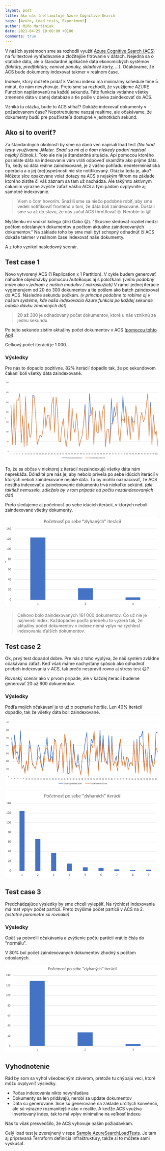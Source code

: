 ```yaml
---
layout: post
title: Ako nás (ne)limituje Azure Cognitive Search
tags: [Azure, Load tests, Experiment]
author: Miňo Martiniak
date: 2021-04-25 19:00:00 +0100
comments: true
---
```


V naších systémoch sme sa rozhodli využiť [Azure Cognitive Search (ACS)](https://azure.microsoft.com/en-us/services/search) na fulltextové vyhľadávanie a zložitejšie fitrovanie v dátach. Nejedná sa o statické dáta, ale o štandardné aplikačné dáta ekonomických systémov *(faktúry, predfaktúry, cenové ponuky, skladové karty, ...)*. Očakávame, že ACS bude dokumenty indexovať takmer v reálnom čase. 

Indexér, ktorý môžete pridať k Vášmu indexu má minimálny schedule time 5 minút, čo nám nevyhovuje. Preto sme sa rozhodli, že využijeme AZURE Function naplánovanú na každú sekundu. Táto funkcia vytiahne všetky zmenené dáta v danej databáze a tie pošle v dávke zaindexovať do ACS.

Vzniká tu otázka, bude to ACS stíhať? Dokáže indexovať dokumenty v požadovanom čase? Nepotrebujeme naozaj realtime, ale očakávame, že dokumenty budú pre používateľa dostupné v jednotkách sekúnd.

## Ako si to overiť?

Za štandardných okolností by sme na danú vec napísali load test *(Na load testy využívame JMeter. Snáď sa mi aj o ňom niekedy podarí napísať nejaký článok.)*. Toto ale nie je štandardná situácia. Api pomocou ktorého posielate dáta na indexovanie vám vráti odpoveď okamžite ako príjme dáta. To, kedy sú dáta reálne zaindexované, je z vášho pohľadu nedeterministická operácia a o jej (ne)úspešnosti nie ste notifikovaný. Otázka teda je, ako? Môžete síce opakovane volať dotazy na ACS s nejakým filtrom na základe ktorého zistíte či váš záznam sa tam už nachádza. Ale takýmto aktívnym čakaním výrazne zvýšite záťaž vášho ACS a tým pádom ovplyvníte aj samotné indexovanie.

> Viem o čom hovorím. Snažili sme sa niečo podobné robiť, aby sme vedeli notifikovať frontend o tom, že dáta boli zaindexované. Dostali sme sa až do stavu, že nás začal ACS throttlovať 🙄. Nerobte to 😉!

Myšlienku mi vnúkol kolega (diki Gabo 😉). "Skúsme sledovať rozdiel medzi počtom odoslaných dokumentov a počtom aktuálne zaindexovaných dokumentov." Na základe toho by sme mali byť schopný odhadnúť či ACS dokáže takmer v reálnom čase indexovať naše dokumenty.

A z toho vznikol nasledovný scenár.

## Test case 1

Novo vytvorený ACS (1 Replication x 1 Partition).
V cykle budem generovať náhodné objednávky pomocou AutoBoqus aj s položkami *(veľmi podobný index ako v jednom z naších modulov / mikroslužieb)*
V rámci jednej iterácie vygenerujem od 20 do 300 dokumentov a tie pošlem ako batch zaindexovať do ACS. Následne sekundu počkám. *(v princípe podobne to robíme aj v našom systéme, kde naša indexovacia Azure funkcia po každej sekunde odošle dávku zmenených dát)*

> 20 až 300 je odhadovaný počet dokumentov, ktoré u nás vzniknú za jednu sekundu.

Po tejto sekunde zistím aktuálny počet dokumentov v ACS ([pomocou tohto Api](https://docs.microsoft.com/lv-lv/rest/api/searchservice/count-documents)).

Celkový počet iterácií je 1 000.

### Výsledky

Pre nás to dopadlo pozitívne. 82% iterácií dopadlo tak, že po sekundovom čakaní boli všetky dáta zaindexované.

![Test case 1](/assets/images/azure-acs/testcase-1.png)

To, že sa občas v niektorej z iterácií nezaindexujú všetky dáta nám neprekáža. Dôležité pre nás je, aby nebolo priveľa po sebe idúcich iterácií v ktorých neboli zaindexované nejaké dáta. To by mohlo naznačovať, že ACS nestíha indexovať a zaindexovanie dokumentu trvá niekoľko sekúnd. *(ale taktiež nemuselo, záležalo by v tom prípade od počtu nezaindexovaných dát)*

Preto sledujeme aj početnosť po sebe idúcich iterácií, v ktorých neboli zaindexované všetky dokumenty.

![Test case 1 - početnosť](/assets/images/azure-acs/testcase-1-pocetnost.png)

> Celkovo bolo zaindexovaných 161 000 dokumentov. Čo už nie je najmenší index. Každopádne podľa priebehu to vyzerá tak, že aktuálny počet dokumentov v indexe nemá vplyv na rýchlosť indexovania ďalších dokumentov.

## Test case 2

Ok, prvý test dopadol dobre. Pre nás z toho vyplýva, že náš systém zvládne očakávanú záťaž. Keď však máme nachystaný spôsob ako odhadnúť priebeh indexovania v ACS, tak prečo nespraviť rovno aj stress test 😃?

Rovnaký scenár ako v prvom prípade, ale v každej iterácií budeme generovať 20 až 600 dokumentov.

### Výsledky

Podľa mojich očakávaní je to už o poznanie horšie. Len 40% iterácií dopadlo, tak že všetky dáta boli zaindexované.

![Test case 2](/assets/images/azure-acs/testcase-2.png)

![Test case 2 - početnosť](/assets/images/azure-acs/testcase-2-pocetnost.png)

## Test case 3

Predchádzajúce výsledky by sme chceli vylepšiť. Na rýchlosť indexovania má mať vplyv počet partícií. Preto zvýšime počet partícií v ACS na 2. *(ostatné parametre sú rovnaké)*

### Výsledky

Opäť sa potvrdili očakávania a zvýšenie počtu partícií vrátilo čísla do "normálu".

V 80% bol počet zaindexovaných dokumentov zhodný s počtom odoslaných.

![Test case 3 - početnosť](/assets/images/azure-acs/testcase-3-pocetnost.png)

## Vyhodnotenie

Rád by som sa vyhol všeobecným záverom, pretože tu chýbajú veci, ktoré môžu ovplyvniť výsledky.

- Počas indexovania nikto nevyhľadáva
- Dokumenty sa len pridávajú, nerobí sa update dokumentov
- Dáta sú generované. Síce sú generované na základe určitých konvencií, ale sú výrazne rozmanitejšie ako v realite. A keďže ACS využíva invertovaný index, tak to má vplyv minimálne na veľkosť indexu

Nás to však presvedčilo, že ACS vyhovuje naším požiadavkám.

Celý load test je zverejnený v repe [Sample.AzureSearchLoadTests](https://github.com/Burgyn/Sample.AzureSearchLoadTests). Je tam aj pripravaná Terraform definícia infraštruktúry, takže si to môžete sami vyskúšať.
